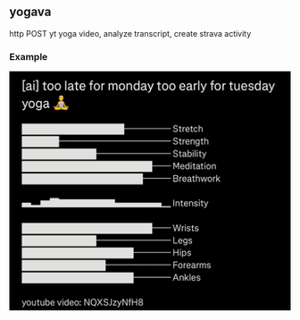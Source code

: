 ## yogava

http POST yt yoga video, analyze transcript, create strava activity

### Example

![image](example_activity.jpeg)